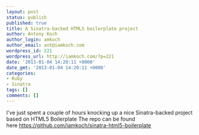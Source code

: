 ```yaml
---
layout: post
status: publish
published: true
title: A Sinatra-backed HTML5 boilerplate project
author: Antony Koch
author_login: amkoch
author_email: ant@iamkoch.com
wordpress_id: 221
wordpress_url: http://iamkoch.com/?p=221
date: '2013-01-04 14:20:11 +0000'
date_gmt: '2013-01-04 14:20:11 +0000'
categories:
- Ruby
- Sinatra
tags: []
comments: []
---
```

I've just spent a couple of hours knocking up a nice Sinatra-backed project based on HTML5 Boilerplate
The repo can be found here https://github.com/iamkoch/sinatra-html5-boilerplate
